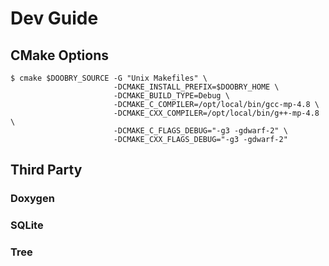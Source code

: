 Dev Guide
=========

CMake Options
-------------

    $ cmake $DOOBRY_SOURCE -G "Unix Makefiles" \
                           -DCMAKE_INSTALL_PREFIX=$DOOBRY_HOME \
                           -DCMAKE_BUILD_TYPE=Debug \
                           -DCMAKE_C_COMPILER=/opt/local/bin/gcc-mp-4.8 \
                           -DCMAKE_CXX_COMPILER=/opt/local/bin/g++-mp-4.8 \
                           -DCMAKE_C_FLAGS_DEBUG="-g3 -gdwarf-2" \
                           -DCMAKE_CXX_FLAGS_DEBUG="-g3 -gdwarf-2"

Third Party
-----------

### Doxygen ###

### SQLite ###

### Tree ###
